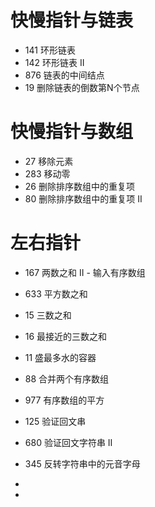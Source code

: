 # 快慢指针与链表

- 141 环形链表
- 142 环形链表 II
- 876 链表的中间结点
- 19 删除链表的倒数第N个节点

# 快慢指针与数组

- 27 移除元素
- 283 移动零
- 26 删除排序数组中的重复项
- 80 删除排序数组中的重复项 II

# 左右指针

- 167 两数之和 II - 输入有序数组

- 633 平方数之和

- 15 三数之和

- 16 最接近的三数之和 

- 11 盛最多水的容器

- 88 合并两个有序数组

- 977 有序数组的平方

- 125 验证回文串

- 680 验证回文字符串 Ⅱ

- 345 反转字符串中的元音字母

- 

- 

  

